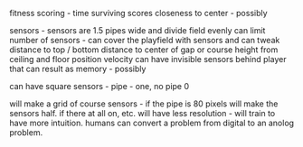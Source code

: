 
fitness scoring - 
time surviving
scores
closeness to center - possibly


sensors - 
sensors are 1.5 pipes wide and divide field evenly
can limit number of sensors - can cover the playfield with sensors and can tweak
distance to top / bottom
distance to center of gap
or course height from ceiling and floor
position
velocity
can have invisible sensors behind player that can result as memory - possibly

can have square sensors - pipe - one, no pipe 0 

will make a grid of course sensors - if the pipe is 80 pixels will make the sensors half. if there at all on, etc. will have less resolution - will train to have more intuition. humans can convert a problem from digital to an anolog problem. 
